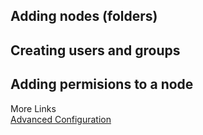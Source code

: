 ## Adding nodes (folders)

## Creating users and groups

## Adding permisions to a node


More Links  
[Advanced Configuration](http://egis.papertrail.co.za/wiki/Configuration/advanced)